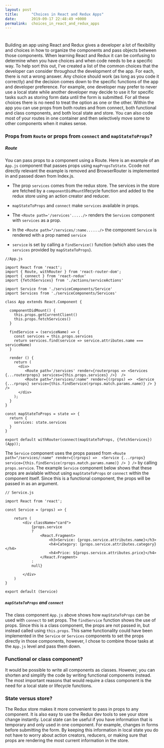 ```yaml
---
layout: post
title:      "Choices in React and Redux Apps"
date:       2019-09-17 22:48:49 +0000
permalink:  choices_in_react_and_redux_apps
---
```


# 
Building an app using React and Redux gives a developer a lot of flexibility and choices in how to organize the components and pass objects between those components.  When learning React and Redux it can be confusing to determine when you have choices and when code needs to be a specific way.  To help sort this out, I've created a list of the common choices that the developer can consider throughout the development of the app.  For each, there is not a wrong answer. Any choice should work (as long as you code it correctly) and the decision comes down to the specific functions of the app and developer preference. For example, one developer may prefer to never use a local state while another developer may decide to use it for specific tasks such as storing form data until the form is submitted.  For all these choices there is no need to treat the option as one or the other.  Within the app you can use  props from both routes and from connect, both functional and class components, and both local state and store.  You can also code most of your routes in one container and then selectively move some to other components when it makes sense.


### Props from  `Route` or props from `connect` and `mapStateToProps`?

##### Route
You can pass props to a component using a Route. Here is an example of an `App.js` component that passes props using `mapPropsToState`.  Ccode not directly relevant the example is removed and BrowserRouter is implemented in and passed down from Index.js.

*  The prop `services`  comes from the redux store.  The services in the store are fetched by a `componentDidMount`lifecycle function and added to the redux store using an action creator and reducer.
*  `mapStateToProps` and `connect` make `services` available in props. 
*  The `<Route path='/services'...../>`  renders the `Services` component with `services` as a prop.

* In the `<Route path="/services/:name....../>`  the component `Service` is rendered with a prop named `service` 
* `service` is set by calling a `findService()` function (which also uses the `services` provided by `mapStateToProps`).

```
//App.js

import React from 'react';
import { Route, withRouter } from 'react-router-dom';
import { connect } from 'react-redux'
import {fetchServices} from './actions/serviceActions'

import Service from './serviceComponents/Service'
import Services from './serviceComponents/Services'

class App extends React.Component {

  componentDidMount() {
    this.props.getCurrentClient()
    this.props.fetchServices()
  }
  
  findService = (serviceName) => {
    const services = this.props.services
    return services.find(service => service.attributes.name === serviceName)
  }

  render () {
    return (
      <div>
         <Route path='/services' render={routerprops => <Services {...routerprops} services={this.props.services} />}  />
         <Route path="/services/:name" render={(rprops) =>  <Service {...rprops} service={this.findService(rprops.match.params.name)} /> } />
      </div>
    );
  }
}

const mapStateToProps = state => {
  return {
    services: state.services
  }
}

export default withRouter(connect(mapStateToProps, {fetchServices})(App));
```

The `Service` component uses the props passed from `<Route path="/services/:name" render={(rprops) =>  <Service {...rprops} service={this.findService(rprops.match.params.name)} /> } />`  by calling `props.service`.  The example `Service` component below shows that these props are avialable without using `mapStateToProps` or `connect` within the component itself.  Since this is a functional component, the props will be passed in as an argument.


```
// Service.js

import React from 'react';

const Service = (props) => {
 
    return (
        <div className="card">
            {props.service 
            ? 
                <React.Fragment>
                    <h3>Service: {props.service.attributes.name}</h3>
                    <h4>Category: {props.service.attributes.category}</h4>
                    <h4>Price: ${props.service.attributes.price}</h4>
                </React.Fragment>
            : 
            null}
       
        </div>
    )
}

export default (Service)

```



##### `mapStateToProps` and `connect`

The class component `App.js` above shows how `mapStateToProps` can be used with `connect` to set props.  The `findService` function shows the use of props. Since this is a class component, the props are not passed in, but instead called using `this.props`. This same functionality could have been implemented in the `Service` or `Services` components to set the props directly in those components, however, I chose to combine those tasks at the  `App.js` level and pass them down.



### Functional or class component?

It would be possible to write all components as classes. However, you can shorten and simplify the code by writing functional components instead.  The most important reasons that would require a class component is the need for a local state or lifecycle functions.  



### State versus store?
The Redux store makes it more convenient to pass in props to any component. It is also easy to use the Redux dev tools to see your store change instantly.  Local state can be useful if you have information that is temporary and only used in one component. For example, changes in forms before submitting the form.  By keeping this information in local state you do not have to worry about action creators, reducers, or making sure that props are rendering the most current information in the store.
